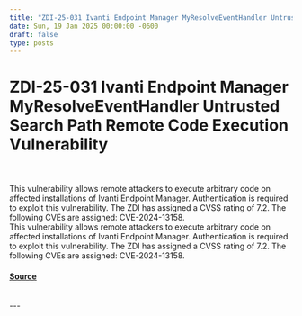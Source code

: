 ```yaml
---
title: "ZDI-25-031 Ivanti Endpoint Manager MyResolveEventHandler Untrusted Search Path Remote Code Execution Vulnerability"
date: Sun, 19 Jan 2025 00:00:00 -0600
draft: false
type: posts
---
```

# ZDI-25-031 Ivanti Endpoint Manager MyResolveEventHandler Untrusted Search Path Remote Code Execution Vulnerability

<br/>

<br/>
This vulnerability allows remote attackers to execute arbitrary code on affected installations of Ivanti Endpoint Manager. Authentication is required to exploit this vulnerability. The ZDI has assigned a CVSS rating of 7.2. The following CVEs are assigned: CVE-2024-13158.
<br/>
This vulnerability allows remote attackers to execute arbitrary code on affected installations of Ivanti Endpoint Manager. Authentication is required to exploit this vulnerability. The ZDI has assigned a CVSS rating of 7.2. The following CVEs are assigned: CVE-2024-13158.

#### [Source](http://www.zerodayinitiative.com/advisories/ZDI-25-031/)

<br/>
---
